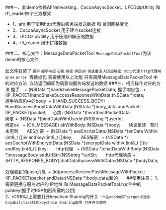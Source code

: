 ###一、此demo依赖AFNetworking、CocoaAsyncSocket、LFCGzipUtility 和rfi_reader四个三方框架
- 1、afn 用于使用http代理向服务端发送数据 和 监测网络变化
- 2、CocoaAsyncSocket 用于建立socket连接
- 3、LFCGzipUtility 用于压缩和解压缩数据
- 4、rfi_reader 用于拼接数据

###二、核心文件：MessageDataPacketTool 
`MessageDataPacketTool`为该demo的核心文件  <br><br>此文件封装了 `握手` `握手响应` `心跳` `绑定` `绑定ok` `快速重连` `AES加解密`  `http代理` `http代理响应` `ok` `error`  等数据包
需要使用以上功能 只需调用MessageDataPacketTool 中的对应方法  方法返回值即为需要向服务端发送的数据
###三、相应操作对应的方法
    握手:   + (NSData *)handshakeMessagePacketData;
    握手响应包:  + (IP_PACKET)handShakeSuccessResponesWithData:(NSData *)data;    
    握手响应包中的body  + (HAND_SUCCESS_BODY) HandSuccessBodyDataWithData:(NSData *)body_data andPacket:(IP_PACKET)packet;    
    心跳+(NSData *)heartbeatPacketData;    
    绑定 + (NSData *)bindDataWithUserId:(NSString *)userId;      
    绑定ok   + (OK_MESSAGE) okWithBody:(NSData *)body;       
    快速重连   暂时未用到       
    AES加密  + (NSData *) aesEncriptData:(NSData *)enData WithIv:(int8_t [])iv andKey:(int8_t [])key;       
    AES解密   + (NSData *) aesDecriptWithEncryptData:(NSData \*)encryptData withIv:(int8_t [])iv andKey:(int8_t[])key;        
    http代理   + (NSData \*)chatDataWithBody:(NSData \*)messageBody andUrlStr:(NSString \*)urlStr;       
    http代理响应 + (HTTP_RESPONES_BODY)chatDataSuccessWithData:(NSData \*)bodyData;        
    处理收到的push消息  + (id)processRecievePushMessageWithPacket:(IP_PACKET)packet andData:(NSData \*)body_data;新的        
##使用注意： 
1、需要更换与服务对应的 IP地址  和 MessageDataPacketTool.h文件中的pubkey(握手时RSA加密所需的公钥)<br>
2、iOS10以上需要打开keychain Sharing的开关 -->`在xcode的Ttarget中选中Capabilities找到keychain Sharing选项 打开开关即可`
